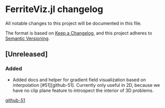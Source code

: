 # FerriteViz.jl changelog

All notable changes to this project will be documented in this file.

The format is based on [Keep a Changelog](https://keepachangelog.com/en/1.0.0/),
and this project adheres to [Semantic Versioning](https://semver.org/spec/v2.0.0.html).


## [Unreleased]
### Added
 - Added docs and helper for gradient field visualization based on interpolation [#51][github-51].
   Currently only useful in 2D, because we have no clip plane feature to introspect the interior 
   of 3D problems. 


[github-51](https://github.com/Ferrite-FEM/Ferrite.jl/pull/51)
